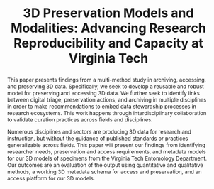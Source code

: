 ---
abstract: 'This paper presents findings from a multi-method study in archiving, accessing,
  and preserving 3D data. Specifically, we seek to develop a reusable and robust model
  for preserving and accessing 3D data. We further seek to identify links between
  digital triage, preservation actions, and archiving in multiple disciplines in order
  to make recommendations to embed data stewardship processes in research ecosystems.
  This work happens through interdisciplinary collaboration to validate curation practices
  across fields and disciplines.


  Numerous disciplines and sectors are producing 3D data for research and instruction,
  but without the guidance of published standards or practices generalizable across
  fields. This paper will present our findings from identifying researcher needs,
  preservation and access requirements, and metadata models for our 3D models of specimens
  from the Virginia Tech Entomology Department. Our outcomes are an evaluation of
  the output using quantitative and qualitative methods, a working 3D metadata schema
  for access and preservation, and an access platform for our 3D models.

  '
creators:
- Nesbit, Sterling
- Stocker, Michelle
- Polys, Nicholas
- Xiao, Shuhai
- Saverot, Maureen
- Kinnaman, Alex
- Hall, Nathan
- Chen, Yinlin
- Long, Kara
date: null
document_url: https://services.phaidra.univie.ac.at/api/object/o:1424939/download
grand_parent: iPRES
institutions:
- Virginia Tech
keywords:
- digital preservation
- 3d curation
- 3d access
- 3d metadata
- 3d modeling
landing_page_url: https://phaidra.univie.ac.at/o:1424939
language: eng
layout: publication
license: CC BY 4.0 International
notes_url: null
parent: iPRES 2021
presentation_url: null
size: 208635
source_name: iPRES
title: '3D Preservation Models and Modalities: Advancing Research Reproducibility
  and Capacity at Virginia Tech'
type: paper
year: 2021
---